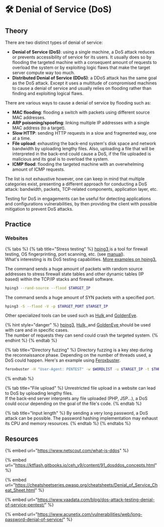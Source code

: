 # 🛠️ Denial of Service (DoS)

## Theory

There are two distinct types of denial of service:

* **Denial of Service (DoS)**: using a single machine, a DoS attack reduces or prevents accessibility of service for its users. It usually does so by flooding the targeted machine with a consequent amount of requests to overload the system or by exploiting logic flaws that make the target server compute way too much.
* **Distributed Denial of Service (DDoS)**: a DDoS attack has the same goal as the DoS attack. Except it uses a multitude of compromised machines to cause a denial of service and usually relies on flooding rather than finding and exploiting logical flaws.

There are various ways to cause a denial of service by flooding such as:

* **MAC flooding**: flooding a switch with packets using different source MAC addresses.
* **ARP poisoning/spoofing**: linking multiple IP addresses with a single MAC address (to a target).
* **Slow HTTP**: sending HTTP requests in a slow and fragmented way, one at a time.
* **File upload**: exhausting the back-end system's disk space and network bandwidth by uploading lengthy files. Also, uploading a file that will be interpreted in the back-end could cause a DoS, if the file uploaded is malicious and its goal is to overload the system.
* **ICMP flood**: flooding the targeted machine with an overwhelming amount of ICMP requests.

The list is not exhaustive however, one can keep in mind that multiple categories exist, presenting a different approach for conducting a DoS attack: bandwidth, packets, TCP-related components, application layer, etc.

Testing for DoS in engagements can be useful for detecting applications and configurations vulnerabilities, by then providing the client with possible mitigation to prevent DoS attacks.

## Practice

### Websites

{% tabs %}
{% tab title="Stress testing" %}
[hping3 ](https://github.com/antirez/hping)is a tool for firewall testing, OS fingerprinting, port scanning, etc. (see [manual](https://linux.die.net/man/8/hping3)).\
What's interesting is its DoS testing capabilities. [More examples on hping3.](https://linuxhint.com/hping3/)

The command sends a huge amount of packets with random source addresses to stress firewall state tables and other dynamic tables (IP based) within the TCP/IP stacks and firewall software.

```bash
hping3 --rand-source --flood $TARGET_IP
```

The command sends a huge amount of SYN packets with a specified port.

```bash
hping3 -S --flood -V -p $TARGET_PORT $TARGET_IP
```

Other specialized tools can be used such as [Hulk ](https://github.com/grafov/hulk)and [GoldenEye](https://github.com/jseidl/GoldenEye).

{% hint style="danger" %}
[hping3](https://github.com/antirez/hping), [Hulk, ](https://github.com/grafov/hulk)and [GoldenEye ](https://github.com/jseidl/GoldenEye)should be used with care and in specific cases. \
The number of requests they can send could crash the targeted system.
{% endhint %}
{% endtab %}

{% tab title="Directory fuzzing" %}
Directory fuzzing is a key step during the reconnaissance phase. Depending on the number of threads used, a DoS could happen. Here's an example using [Feroxbuster](https://github.com/epi052/feroxbuster#threads-and-connection-limits-at-a-high-level).

```bash
feroxbuster -H "User-Agent: PENTEST" -w $WORDLIST -u $TARGET_IP -t $THREADS
```
{% endtab %}

{% tab title="File upload" %}
Unrestricted file upload in a website can lead to DoS by uploading lengthy files.\
If the back-end server interprets any file uploaded (PHP, JSP...), a DoS could occur depending on the goal of the file's code.
{% endtab %}

{% tab title="Input length" %}
By sending a very long password, a DoS attack can be possible. The password hashing implementation may exhaust its CPU and memory resources.
{% endtab %}
{% endtabs %}

## Resources

{% embed url="https://www.netscout.com/what-is-ddos" %}

{% embed url="https://ktflash.gitbooks.io/ceh_v9/content/91_dosddos_concepts.html" %}

{% embed url="https://cheatsheetseries.owasp.org/cheatsheets/Denial_of_Service_Cheat_Sheet.html" %}

{% embed url="https://www.vaadata.com/blog/dos-attack-testing-denial-of-service-pentest/" %}

{% embed url="https://www.acunetix.com/vulnerabilities/web/long-password-denial-of-service/" %}
